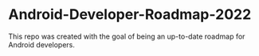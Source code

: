 # Android-Developer-Roadmap-2022
This repo was created with the goal of being an up-to-date roadmap for Android developers.
